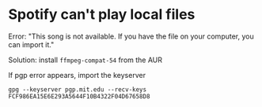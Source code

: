 # Spotify can't play local files
Error: "This song is not available. If you have the file on your computer, you can import it."

Solution: install `ffmpeg-compat-54` from the AUR

If pgp error appears, import the keyserver
```
gpg --keyserver pgp.mit.edu --recv-keys FCF986EA15E6E293A5644F10B4322F04D67658D8
```

